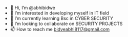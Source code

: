 - 👋 Hi, I’m @abhibidwe
- 👀 I’m interested in developing myself in IT field
- 🌱 I’m currently learning Bsc in CYBER SECURITY
- 💞️ I’m looking to collaborate on SECURITY PROJECTS
- 📫 How to reach me bidveabhi8117@gmail.com

<!---
abhibidwe/abhibidwe is a ✨ special ✨ repository because its `README.md` (this file) appears on your GitHub profile.
You can click the Preview link to take a look at your changes.
--->
